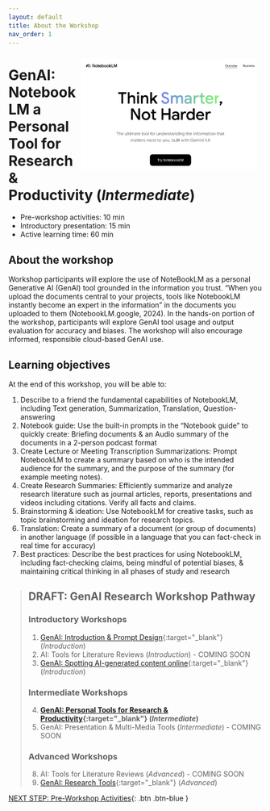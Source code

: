```yaml
---
layout: default
title: About the Workshop 
nav_order: 1
---
```

<img src="images/5-notebooklm-try.png" style="float:right;width:350px;padding:10px;" alt="Decorative">

# GenAI: NotebookLM a Personal Tool for Research & Productivity (_Intermediate_)

- Pre-workshop activities: 10 min 
- Introductory presentation: 15 min
- Active learning time: 60 min

## About the workshop 
Workshop participants will explore the use of NoteBookLM as a personal Generative AI (GenAI) tool grounded in the information you trust. “When you upload the documents central to your projects, tools like NotebookLM instantly become an expert in the information” in the documents you uploaded to them (NotebookLM.google, 2024). In the hands-on portion of the workshop, participants will explore GenAI tool usage and output evaluation for accuracy and biases. The workshop will also encourage informed, responsible cloud-based GenAI use.

## Learning objectives

At the end of this workshop, you will be able to:

1. Describe to a friend the fundamental capabilities of NotebookLM, including Text generation, Summarization, Translation, Question-answering
2. Notebook guide: Use the built-in prompts in the  “Notebook guide” to quickly create: Briefing documents & an Audio summary of the documents in a 2-person podcast format
3. Create Lecture or Meeting Transcription Summarizations: Prompt NotebookLM to create a summary based on who is the intended audience for the summary, and the purpose of the summary (for example meeting notes).
4. Create Research Summaries: Efficiently summarize and analyze research literature such as journal articles, reports, presentations and videos including citations. Verify all facts and claims.
5. Brainstorming & ideation: Use NotebookLM for creative tasks, such as topic brainstorming and ideation for research topics.
6. Translation: Create a summary of a document (or group of documents) in another language (if possible in a language that you can fact-check in real time for accuracy)
8. Best practices: Describe the best practices for using NotebookLM, including fact-checking claims, being mindful of potential biases, & maintaining critical thinking in all phases of study and research

> ## DRAFT: GenAI Research Workshop Pathway
> ### Introductory Workshops
> 1. [GenAI: Introduction & Prompt Design](https://lib.uvic.ca/gen-ai){:target="_blank"} (_Introduction_)
> 2. AI: Tools for Literature Reviews (_Introduction_) - COMING SOON
> 3. [GenAI: Spotting AI-generated content online](https://libguides.uvic.ca/fakenews/what-is-fake-news){:target="_blank"} (_Introduction_)
> 
> ### Intermediate Workshops
> 4. **[GenAI: Personal Tools for Research & Productivity](https://lib.uvic.ca/genai-notebooklm){:target="_blank"} (_Intermediate_)**
> 5. GenAI: Presentation & Multi-Media Tools (_Intermediate_) - COMING SOON
> 
> ### Advanced Workshops
> 8. AI: Tools for Literature Reviews (_Advanced_) - COMING SOON
> 9. [GenAI: Research Tools](https://lib.uvic.ca/genai-research-adv){:target="_blank"} (_Advanced_)
 
[NEXT STEP: Pre-Workshop Activities](pre-workshop.html){: .btn .btn-blue }

